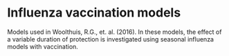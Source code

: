 # Influenza vaccination models

Models used in Woolthuis, R.G., et. al. (2016). In these models, the effect of a variable duration of protection is investigated using seasonal influenza models with vaccination.
